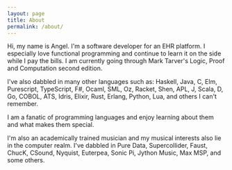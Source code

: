 ```yaml
---
layout: page
title: About
permalink: /about/
---
```


Hi, my name is Angel. I'm a software developer for an EHR platform. I especially love functional programming and continue to learn it on the side while I pay the bills. I am currently going through Mark Tarver's Logic, Proof and Computation second edition.

I've also dabbled in many other languages such as: Haskell, Java, C, Elm, Purescript, TypeScript, F#, Ocaml, SML, Oz, Racket, Shen, APL, J, Scala, D, Go, COBOL, ATS, Idris, Elixir, Rust, Erlang, Python, Lua, and others I can't remember. 

I am a fanatic of programming languages and enjoy learning about them and what makes them special.

I'm also an academically trained musician and my musical interests also lie in the computer realm. I've dabbled in Pure Data, Supercollider, Faust, ChucK, CSound, Nyquist, Euterpea, Sonic Pi, Jython Music, Max MSP, and some others.
